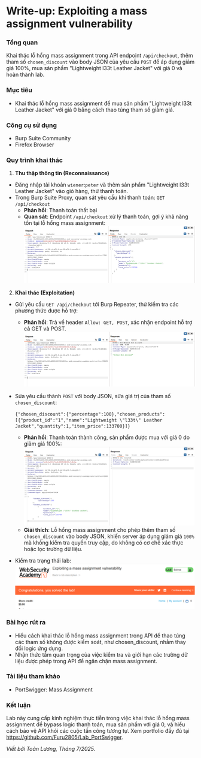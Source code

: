 # Write-up: Exploiting a mass assignment vulnerability

### Tổng quan
Khai thác lỗ hổng mass assignment trong API endpoint `/api/checkout`, thêm tham số `chosen_discount` vào body JSON của yêu cầu `POST` để áp dụng giảm giá 100%, mua sản phẩm "Lightweight l33t Leather Jacket" với giá 0 và hoàn thành lab.

### Mục tiêu
- Khai thác lỗ hổng mass assignment để mua sản phẩm "Lightweight l33t Leather Jacket" với giá 0 bằng cách thao túng tham số giảm giá.

### Công cụ sử dụng
- Burp Suite Community
- Firefox Browser

### Quy trình khai thác
1. **Thu thập thông tin (Reconnaissance)**
- Đăng nhập tài khoản `wiener`:`peter` và thêm sản phẩm "Lightweight l33t Leather Jacket" vào giỏ hàng, thử thanh toán.
- Trong Burp Suite Proxy, quan sát yêu cầu khi thanh toán:  `GET /api/checkout`
    - **Phản hồi**: Thanh toán thất bại 
    - **Quan sát**: Endpoint `/api/checkout` xử lý thanh toán, gợi ý khả năng tồn tại lỗ hổng mass assignment:
        ![api](./images/1_api-checkout.png)

2. **Khai thác (Exploitation)**
- Gửi yêu cầu `GET /api/checkout` tới Burp Repeater, thử kiểm tra các phương thức được hỗ trợ:
    - **Phản hồi**: Trả về header `Allow: GET, POST`, xác nhận endpoint hỗ trợ cả GET và POST.
        ![method](./images/2_method.png)

- Sửa yêu cầu thành `POST` với body JSON, sửa giá trị của tham số `chosen_discount`: 
    ```
    {"chosen_discount":{"percentage":100},"chosen_products":[{"product_id":"1","name":"Lightweight \"l33t\" Leather Jacket","quantity":1,"item_price":133700}]}
    ```
    - **Phản hồi**: Thanh toán thành công, sản phẩm được mua với giá 0 do giảm giá 100%:
        ![discount](./images/3_discount.png)
    - **Giải thích**: Lỗ hổng mass assignment cho phép thêm tham số `chosen_discount` vào body JSON, khiến server áp dụng giảm giá `100%` mà không kiểm tra quyền truy cập, do không có cơ chế xác thực hoặc lọc trường dữ liệu.
- Kiểm tra trạng thái lab:
    ![solved](./images/4_solved.png)

### Bài học rút ra
- Hiểu cách khai thác lỗ hổng mass assignment trong API để thao túng các tham số không được kiểm soát, như chosen_discount, nhằm thay đổi logic ứng dụng.
- Nhận thức tầm quan trọng của việc kiểm tra và giới hạn các trường dữ liệu được phép trong API để ngăn chặn mass assignment.

### Tài liệu tham khảo
- PortSwigger: Mass Assignment

### Kết luận
Lab này cung cấp kinh nghiệm thực tiễn trong việc khai thác lỗ hổng mass assignment để bypass logic thanh toán, mua sản phẩm với giá 0, và hiểu cách bảo vệ API khỏi các cuộc tấn công tương tự. Xem portfolio đầy đủ tại https://github.com/Furu2805/Lab_PortSwigger.

*Viết bởi Toàn Lương, Tháng 7/2025.*